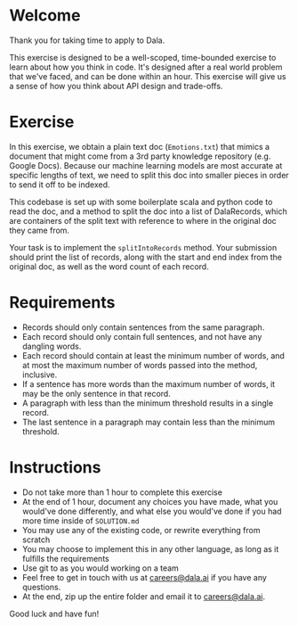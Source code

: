# Welcome
Thank you for taking time to apply to Dala.

This exercise is designed to be a well-scoped, time-bounded exercise to learn
about how you think in code. It's designed after a real world problem that we've
faced, and can be done within an hour. This exercise will
give us a sense of how you think about API design and trade-offs.

# Exercise
In this exercise, we obtain a plain text doc (`Emotions.txt`) that mimics a
document that might come from a 3rd party knowledge repository (e.g. Google Docs).
Because our machine learning models are most accurate at specific lengths of
text, we need to split this doc into smaller pieces in order to send it off to
be indexed.

This codebase is set up with some boilerplate scala and python code to read the
doc, and a method to split the doc into a list of DalaRecords, which are
containers of the split text with reference to where in the original doc they
came from.

Your task is to implement the `splitIntoRecords` method. Your submission should
print the list of records, along with the start and end index from the original
doc, as well as the word count of each record.

# Requirements
- Records should only contain sentences from the same paragraph.
- Each record should only contain full sentences, and not have any dangling words.
- Each record should contain at least the minimum number of words, and at most
  the maximum number of words passed into the method, inclusive.
- If a sentence has more words than the maximum number of words, it may be the
  only sentence in that record.
- A paragraph with less than the minimum threshold results in a single record.
- The last sentence in a paragraph may contain less than the minimum threshold.


# Instructions
- Do not take more than 1 hour to complete this exercise
- At the end of 1 hour, document any choices you have made, what you would've
  done differently, and what else you would've done if you had more time inside
  of `SOLUTION.md`
- You may use any of the existing code, or rewrite everything from scratch
- You may choose to implement this in any other language, as long as it
  fulfills the requirements
- Use git to as you would working on a team
- Feel free to get in touch with us at careers@dala.ai if you have any questions.
- At the end, zip up the entire folder and email it to careers@dala.ai.

Good luck and have fun!
